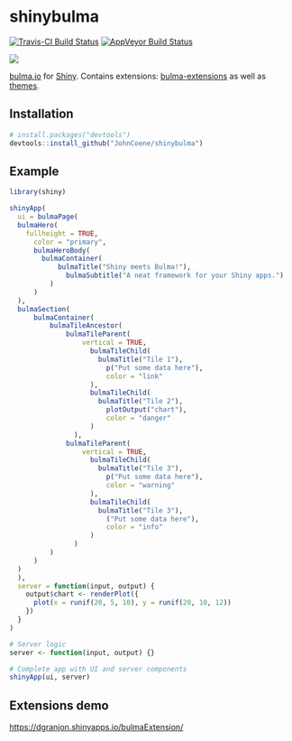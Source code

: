 # shinybulma

[![Travis-CI Build Status](https://travis-ci.org/JohnCoene/shinybulma.svg?branch=master)](https://travis-ci.org/JohnCoene/shinybulma) [![AppVeyor Build Status](https://ci.appveyor.com/api/projects/status/github/JohnCoene/shinybulma?branch=master&svg=true)](https://ci.appveyor.com/project/JohnCoene/shinybulma)

![](https://bulma.io/images/made-with-bulma.png)

[bulma.io](https://bulma.io) for [Shiny](https://shiny.rstudio.com/). Contains extensions: [bulma-extensions](https://wikiki.github.io) as well as [themes](https://jenil.github.io/bulmaswatch/).

## Installation

``` r
# install.packages("devtools")
devtools::install_github("JohnCoene/shinybulma")
```

## Example

``` r
library(shiny)

shinyApp(
  ui = bulmaPage(
  bulmaHero(
    fullheight = TRUE,
	  color = "primary",
	  bulmaHeroBody(
	    bulmaContainer(
		    bulmaTitle("Shiny meets Bulma!"),
			  bulmaSubtitle("A neat framework for your Shiny apps.")
		  )
	  )
  ),
  bulmaSection(
  	  bulmaContainer(
	  	  bulmaTileAncestor(
		  	  bulmaTileParent(
			  	  vertical = TRUE,
				    bulmaTileChild(
				  	  bulmaTitle("Tile 1"),
					    p("Put some data here"),
					    color = "link"
				    ),
				    bulmaTileChild(
				  	  bulmaTitle("Tile 2"),
					    plotOutput("chart"),
					    color = "danger"
				    )
			    ),
		  	  bulmaTileParent(
			  	  vertical = TRUE,
				    bulmaTileChild(
				  	  bulmaTitle("Tile 3"),
					    p("Put some data here"),
					    color = "warning"
				    ),
				    bulmaTileChild(
				  	  bulmaTitle("Tile 3"),
					    ("Put some data here"),
					    color = "info"
				    )
			    )
		  )
	  )
  )
  ),
  server = function(input, output) {
    output$chart <- renderPlot({
      plot(x = runif(20, 5, 10), y = runif(20, 10, 12))
    })
  }
)

# Server logic
server <- function(input, output) {}

# Complete app with UI and server components
shinyApp(ui, server)
```

## Extensions demo

https://dgranjon.shinyapps.io/bulmaExtension/


